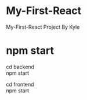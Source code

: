 # My-First-React
My-First-React Project By Kyle

# npm start
cd backend<br>
npm start

cd frontend<br>
npm start
